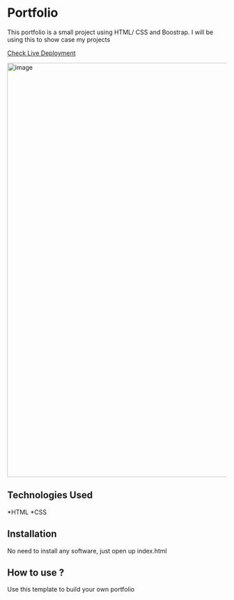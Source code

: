 # Portfolio

This portfolio is a small project using HTML/ CSS and Boostrap. I will be using this to show case my projects

[Check Live Deployment](https://jesse-portfolio.jessemeissner1.repl.co/)

<img width="951" alt="image" src="https://user-images.githubusercontent.com/107725940/196809937-cc3cf832-9797-4292-ba56-d5d4d6423f02.png">


## Technologies Used

*HTML
*CSS

## Installation

No need to install any software, just open up index.html

## How to use ?

Use this template to build your own portfolio
